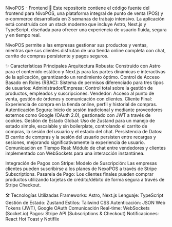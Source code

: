 NivoPOS - Frontend 🚀
Este repositorio contiene el código fuente del frontend para NivoPOS, una plataforma integral de punto de venta (POS) y e-commerce desarrollada en 3 semanas de trabajo intensivo. La aplicación está construida con un stack moderno que incluye Astro, Next.js y TypeScript, diseñada para ofrecer una experiencia de usuario fluida, segura y en tiempo real.

NivoPOS permite a las empresas gestionar sus productos y ventas, mientras que sus clientes disfrutan de una tienda online completa con chat, carrito de compras persistente y pagos seguros.

✨ Características Principales
Arquitectura Robusta: Construido con Astro para el contenido estático y Next.js para las partes dinámicas e interactivas de la aplicación, garantizando un rendimiento óptimo.
Control de Acceso Basado en Roles (RBAC): Sistema de permisos diferenciado para tres tipos de usuarios:
Administrador/Empresa: Control total sobre la gestión de productos, empleados y suscripciones.
Vendedor: Acceso al punto de venta, gestión de órdenes y comunicación con clientes.
Cliente Final: Experiencia de compra en la tienda online, perfil y historial de compras.
Autenticación Segura: Inicio de sesión tradicional y mediante proveedores externos como Google (OAuth 2.0), gestionado con JWT a través de cookies.
Gestión de Estado Global: Uso de Zustand para un manejo de estado simple, escalable y sin boilerplate, controlando el carrito de compras, la sesión del usuario y el estado del chat.
Persistencia de Datos: El carrito de compras y la sesión del usuario persisten entre recargas y sesiones, mejorando significativamente la experiencia de usuario.
Comunicación en Tiempo Real: Módulo de chat entre vendedores y clientes implementado con WebSockets para una interacción instantánea.

Integración de Pagos con Stripe:
Modelo de Suscripción: Las empresas clientes pueden suscribirse a los planes de NexoPOS a través de Stripe Subscriptions.
Pasarela de Pago: Los clientes finales pueden comprar productos utilizando tarjetas de crédito/débito de forma segura a través de Stripe Checkout.

🛠️ Tecnologías Utilizadas
Frameworks: Astro, Next.js
Lenguaje: TypeScript
Gestión de Estado: Zustand
Estilos: Tailwind CSS
Autenticación: JSON Web Tokens (JWT), Google OAuth
Comunicación Real-time: WebSockets (Socket.io)
Pagos: Stripe API (Subscriptions & Checkout)
Notificaciones: React Hot Toast y Notiflix